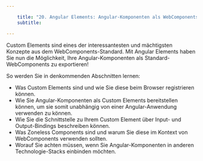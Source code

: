 ```yaml
---

    title: "20. Angular Elements: Angular-Komponenten als WebComponents bereitstellen"
    subtitle: 

---
```


Custom Elements sind eines der interessantesten und mächtigsten Konzepte aus dem WebComponents-Standard. Mit Angular
Elements haben Sie nun die Möglichkeit, Ihre Angular-Komponenten als Standard-WebComponents zu exportieren!

So werden Sie in denkommenden Abschnitten lernen:

- Was Custom Elements sind und wie Sie diese beim Browser registrieren können.
- Wie Sie Angular-Komponenten als Custom Elements bereitstellen können, um sie somit unabhängig von einer
  Angular-Anwendung verwenden zu können.
- Wie Sie die Schnittstelle zu Ihrem Custom Element über Input- und Output-Bindings beschreiben können.
- Was Zoneless Components sind und warum Sie diese im Kontext von WebComponents verwenden sollten.
- Worauf Sie achten müssen, wenn Sie Angular-Komponenten in anderen Technologie-Stacks einbinden möchten.
